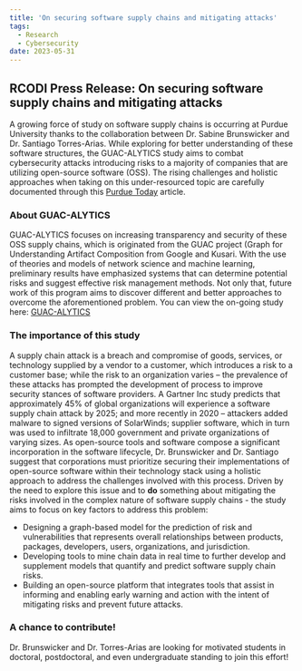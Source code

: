 ```yaml
---
title: 'On securing software supply chains and mitigating attacks'
tags:
  - Research
  - Cybersecurity
date: 2023-05-31
---
```


## RCODI Press Release: On securing software supply chains and mitigating attacks

A growing force of study on software supply chains is occurring at Purdue University thanks to the collaboration between Dr. Sabine Brunswicker and Dr. Santiago Torres-Arias. While exploring for better understanding of these software structures, the GUAC-ALYTICS study aims to combat cybersecurity attacks introducing risks to a majority of companies that are utilizing open-source software (OSS). The rising challenges and holistic approaches when taking on this under-resourced topic are carefully documented through this [Purdue Today]( https://www.purdue.edu/newsroom/releases/2023/Q2/software-supply-chain-security-risks-are-here-are-we-equipped-to-act-accordingly-purdue-tandem-tackles-thorny-cybersecurity-issue.html) article.

### About GUAC-ALYTICS
GUAC-ALYTICS focuses on increasing transparency and security of these OSS supply chains, which is originated from the GUAC project (Graph for Understanding Artifact Composition from Google and Kusari. With the use of theories and models of network science and machine learning, preliminary results have emphasized systems that can determine potential risks and suggest effective risk management methods. Not only that, future work of this program aims to discover different and better approaches to overcome the aforementioned problem. You can view the on-going study here: [GUAC-ALYTICS]( https://rcodi.org/project/guac-alytics/)

### The importance of this study
A supply chain attack is a breach and compromise of goods, services, or technology supplied by a vendor to a customer, which introduces a risk to a customer base; while the risk to an organization varies – the prevalence of these attacks has prompted the development of process to improve security stances of software providers.
A Gartner Inc study predicts that approximately 45% of global organizations will experience a software supply chain attack by 2025; and more recently in 2020 – attackers added malware to signed versions of SolarWinds; supplier software, which in turn was used to infiltrate 18,000 government and private organizations of varying sizes.
As open-source tools and software compose a significant incorporation in the software lifecycle, Dr. Brunswicker and Dr. Santiago suggest that corporations must prioritize securing their implementations of open-source software within their technology stack using a holistic approach to address the challenges involved with this process.
Driven by the need to explore this issue and to **do** something about mitigating the risks involved in the complex nature of software supply chains - the study aims to focus on key factors to address this problem:

- Designing a graph-based model for the prediction of risk and vulnerabilities that represents overall relationships between products, packages, developers, users, organizations, and jurisdiction.
- Developing tools to mine chain data in real time to further develop and supplement models that quantify and predict software supply chain risks.
- Building an open-source platform that integrates tools that assist in informing and enabling early warning and action with the intent of mitigating risks and prevent future attacks.

### A chance to contribute!
Dr. Brunswicker and Dr. Torres-Arias are looking for motivated students in doctoral, postdoctoral, and even undergraduate standing to join this effort!
